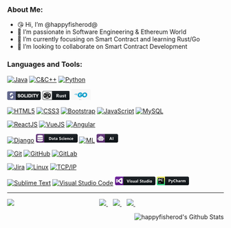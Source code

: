 ### About Me:
- 😘 Hi, I’m @happyfisherod@
- 👀 I’m passionate in Software Engineering & Ethereum World
- 💫 I’m currently focusing on Smart Contract and learning Rust/Go
- 💞️ I’m looking to collaborate on Smart Contract Development

### Languages and Tools:
[![Java](https://img.shields.io/badge/Java-orange?style=flat&logo=java&logoColor=white&link=https://github.com/happyfisherod/)](https://github.com/happyfisherod/)
[![C&C++](https://img.shields.io/badge/-C%20&%20C++-659ad2?style=flat&logo=c%2B%2B&logoColor=ffffff&link=https://github.com/happyfisherod/)](https://github.com/happyfisherod/)
[![Python](https://img.shields.io/badge/-Python-black?style=flat&logo=python&link=https://github.com/happyfisherod/)](https://github.com/happyfisherod/)

[![Solidity](https://github.com/happyfisherod/happyfisherod/blob/master/solidity.png)](https://github.com/happyfisherod/)
[![Rust](https://github.com/happyfisherod/happyfisherod/blob/master/rust.png)](https://github.com/happyfisherod/)
[![Go](https://github.com/happyfisherod/happyfisherod/blob/master/go.png)](https://github.com/happyfisherod/)

[![HTML5](https://img.shields.io/badge/-HTML5-E34F26?style=flat&logo=html5&logoColor=white&link=https://github.com/happyfisherod/)](https://github.com/happyfisherod/) 
[![CSS3](https://img.shields.io/badge/-CSS3-1572B6?style=flat&logo=css3&link=https://github.com/happyfisherod/)](https://github.com/happyfisherod/) 
[![Bootstrap](https://img.shields.io/badge/-Bootstrap-563D7C?style=flat&logo=bootstrap&link=https://github.com/happyfisherod/)](https://github.com/happyfisherod/)
[![JavaScript](https://img.shields.io/badge/-JavaScript-black?style=flat&logo=javascript&link=https://github.com/happyfisherod/)](https://github.com/happyfisherod/)
[![MySQL](https://img.shields.io/badge/-MySQL-black?style=flat&logo=mysql&link=https://github.com/happyfisherod/)](https://github.com/happyfisherod/)

[![ReactJS](https://img.shields.io/badge/-ReactJS-61DAFB?style=flat&logo=react&logoColor=white&link=https://github.com/happyfisherod/)](https://github.com/happyfisherod/) 
[![VueJS](https://img.shields.io/badge/VueJS-41B883??style=flat&logo=vue.js&logoColor=white&link=https://github.com/happyfisherod/)](https://github.com/happyfisherod/) 
[![Angular](https://img.shields.io/badge/-Angular-DD0031?style=flat&logo=angular&logoColor=white&link=https://github.com/happyfisherod/)](https://github.com/happyfisherod/) 

[![Django](https://img.shields.io/badge/-django-black?style=flat&logo=django)](https://github.com/happyfisherod/)
[![DataScience](https://github.com/SvenCelin/SvenCelin/blob/master/Badges/datascience.png)](https://github.com/happyfisherod/)
[![ML](https://img.shields.io/badge/-Machine%20Learning-102230?style=flat)](https://github.com/happyfisherod/)
[![AI](https://github.com/SvenCelin/SvenCelin/blob/master/Badges/ai.png)](https://github.com/happyfisherod/)

[![Git](https://img.shields.io/badge/-Git-black?style=flat&logo=git&link=https://github.com/happyfisherod/)](https://github.com/happyfisherod/) 
[![GitHub](https://img.shields.io/badge/-GitHub-181717?style=flat&logo=github&link=https://github.com/happyfisherod/)](https://github.com/happyfisherod/)
[![GitLab](https://img.shields.io/badge/-GitLab-FCA121?style=flat&logo=gitlab&link=https://github.com/happyfisherod/)](https://github.com/happyfisherod/)

[![Jira](https://img.shields.io/badge/-Jira-222222?style=flat&logo=jira-software&logoColor=white&logoColor=0052CC)](https://github.com/happyfisherod/)
[![Linux](https://img.shields.io/badge/-Linux-222222?style=flat&logo=linux&logoColor=FCC624)](https://github.com/happyfisherod/)
[![TCP/IP](https://img.shields.io/badge/-TCP/IP-222222?style=flat&logo=cisco&logoColor=white)](https://github.com/happyfisherod/)

[![Sublime Text](http://img.shields.io/badge/-Sublime%20Text-3C4858?style=flat&logo=sublime-text)](https://github.com/happyfisherod/)
[![Visual Studio Code](https://img.shields.io/badge/-VSCode-444444?style=flat&logo=visual-studio-code&logoColor=007ACC)](https://github.com/happyfisherod/)
[![Visual Studio](https://github.com/SvenCelin/SvenCelin/blob/master/Badges/visualstudio.png)](https://github.com/happyfisherod/)
[![PyCharm](https://github.com/SvenCelin/SvenCelin/blob/master/Badges/pycharm.png)](https://github.com/happyfisherod/)

--- 
<img align="left" src="https://github-readme-stats.vercel.app/api/top-langs/?username=happyfisherod&theme=white" /> 
<p align="center">
<a href="https://t.me/nero_zato" rel="nofollow">
  <img src="https://camo.githubusercontent.com/0ea1367897b9ee948089a0db824d57a30ce8a5413b59f80d2062b7efcd39ceb3/68747470733a2f2f696d672e736869656c64732e696f2f62616467652f74656c656772616d2d2532333030373742352e7376673f267374796c653d666f722d7468652d6261646765266c6f676f3d74656c656772616d266c6f676f436f6c6f723d7768697465" data-canonical-src="https://img.shields.io/badge/telegram-%230077B5.svg?&amp;style=for-the-badge&amp;logo=telegram&amp;logoColor=white" style="max-width:100%;">
</a>&nbsp;&nbsp;
<a href="https://www.linkedin.com/in/nero-zato" rel="nofollow">
  <img src="https://camo.githubusercontent.com/a493f6833f99fb3c85788d6d9305e6b7a42b838e5ee5d138fd9a8214a7e77472/68747470733a2f2f696d672e736869656c64732e696f2f62616467652f6c696e6b6564696e2d2532333030373742352e7376673f267374796c653d666f722d7468652d6261646765266c6f676f3d6c696e6b6564696e266c6f676f436f6c6f723d7768697465" data-canonical-src="https://img.shields.io/badge/linkedin-%230077B5.svg?&amp;style=for-the-badge&amp;logo=linkedin&amp;logoColor=white" style="max-width:100%;">
</a>&nbsp;&nbsp;
<a href="mailto:nero2zato@gmail.com">
  <img src="https://camo.githubusercontent.com/44d159cb65c2e906ed744052efc1c933364dddc8f2735fe0782a5f60594ff22d/68747470733a2f2f696d672e736869656c64732e696f2f62616467652f656d61696c206d652d2532333144413146332e7376673f267374796c653d666f722d7468652d6261646765266c6f676f3d676d61696c266c6f676f436f6c6f723d7768697465" data-canonical-src="https://img.shields.io/badge/email me-%231DA1F3.svg?&amp;style=for-the-badge&amp;logo=gmail&amp;logoColor=white" style="max-width:100%;">
</a>&nbsp;&nbsp;
</p>


<img align="right" alt="happyfisherod's Github Stats" src="https://github-readme-stats.vercel.app/api?username=happyfisherod&show_icons=true&hide_border=true" /><br />


[github]: https://github.com/happyfisherod/

<!---
happyfisherod/happyfisherod is a ✨ special ✨ repository because its `README.md` (this file) appears on your GitHub profile.
You can click the Preview link to take a look at your changes.
--->
